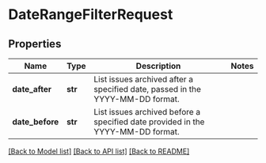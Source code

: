# DateRangeFilterRequest

## Properties
Name | Type | Description | Notes
------------ | ------------- | ------------- | -------------
**date_after** | **str** | List issues archived after a specified date, passed in the YYYY-MM-DD format. | 
**date_before** | **str** | List issues archived before a specified date provided in the YYYY-MM-DD format. | 

[[Back to Model list]](../README.md#documentation-for-models) [[Back to API list]](../README.md#documentation-for-api-endpoints) [[Back to README]](../README.md)


